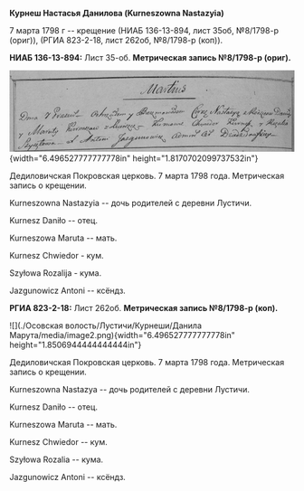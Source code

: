 **Курнеш Настасья Данилова (Kurneszowna Nastazyia)**

7 марта 1798 г -- крещение (НИАБ 136-13-894, лист 35об, №8/1798-р
(ориг)), (РГИА 823-2-18, лист 262об, №8/1798-р (коп)).

**НИАБ 136-13-894:** Лист 35-об. **Метрическая запись №8/1798-р
(ориг).**

![](./media/065f2be0a2d48c7c5e4063f0f945a25bd93cac92.png){width="6.496527777777778in"
height="1.8170702099737532in"}

Дедиловичская Покровская церковь. 7 марта 1798 года. Метрическая запись
о крещении.

Kurneszowna Nastazyia -- дочь родителей с деревни Лустичи.

Kurnesz Daniło -- отец.

Kurneszowa Maruta -- мать.

Kurnesz Chwiedor - кум.

Szyłowa Rozalija - кума.

Jazgunowicz Antoni -- ксёндз.

**РГИА 823-2-18:** Лист 262об. **Метрическая запись №8/1798-р (коп).**

![](./Осовская волость/Лустичи/Курнеши/Данила Марута/media/image2.png){width="6.496527777777778in"
height="1.8506944444444444in"}

Дедиловичская Покровская церковь. 7 марта 1798 года. Метрическая запись
о крещении.

Kurneszowna Nastazya -- дочь родителей с деревни Лустичи.

Kurnesz Daniło -- отец.

Kurneszowa Maruta -- мать.

Kurnesz Chwiedor -- кум.

Szyłowa Rozalia -- кума.

Jazgunowicz Antoni -- ксёндз.
